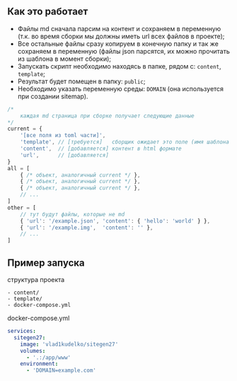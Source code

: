 ## Как это работает

- Файлы md сначала парсим на контент и сохраняем в переменную (т.к. во время сборки мы должны иметь url всех файлов в проекте);
- Все остальные файлы сразу копируем в конечную папку и так же сохраняем в переменную (файлы json парсятся, их можно прочитать из шаблона в момент сборки);
- Запускать скрипт необходимо находясь в папке, рядом с: `content`, `template`;
- Результат будет помещен в папку: `public`;
- Необходимо указать переменную среды: `DOMAIN` (она используется при создании sitemap).

```javascript
/*
    каждая md страница при сборке получает следующие данные
*/
current = {
    '[все поля из toml части]',
    'template', // [требуется]   сборщик ожидает это поле (имя шаблона без расширения *.pug, путь относительно папки с шаблонами) ("page" или "index")
    'content',  // [добавляется] контент в html формате
    'url',      // [добавляется]
}
all = [
    { /* объект, аналогичный current */ },
    { /* объект, аналогичный current */ },
    { /* объект, аналогичный current */ },
    // ...
]
other = [
    // тут будут файлы, которые не md
    { 'url': '/example.json', 'content': { 'hello': 'world' } },
    { 'url': '/example.img',  'content': '' },
    // ...
]
```

## Пример запуска

структура проекта

```
- content/
- template/
- docker-compose.yml
```

docker-compose.yml

```yaml
services:
  sitegen27:
    image: 'vlad1kudelko/sitegen27'
    volumes:
      - '.:/app/www'
    environment:
      - 'DOMAIN=example.com'
```
